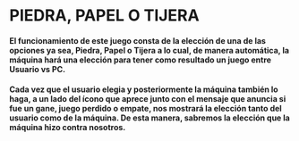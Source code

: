 # PIEDRA, PAPEL O TIJERA

#### El funcionamiento de este juego consta de la elección de una de las opciones ya sea, Piedra, Papel o Tijera a lo cual, de manera automática, la máquina hará una elección para tener como resultado un juego entre Usuario vs PC. 

#### Cada vez que el usuario elegia y posteriormente la máquina también lo haga, a un lado del ícono que aprece junto con el mensaje que anuncia si fue un gane, juego perdido o empate, nos mostrará la elección tanto del usuario como de la máquina. De esta manera, sabremos la elección que la máquina hizo contra nosotros. 

